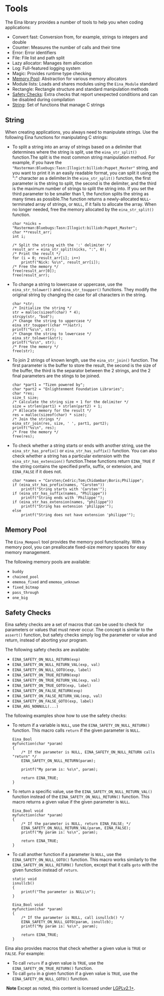 # Tools

The Eina library provides a number of tools to help you when coding applications:

- Convert fast: Conversion from, for example, strings to integers and double
- Counter: Measures the number of calls and their time
- Error: Error identifiers
- File: File list and path split
- Lazy allocator: Manages item allocation
- Log: Full-featured logging system
- Magic: Provides runtime type checking
- [Memory Pool](./tools-n.md#memory): Abstraction for various memory allocators
- Module lists: Loads and shares modules using the `Eina_Module` standard
- Rectangle: Rectangle structure and standard manipulation methods
- [Safety Checks](./tools-n.md#safety): Extra checks that report unexpected conditions and can be disabled during compilation
- [String](./tools-n.md#string): Set of functions that manage C strings

## String

When creating applications, you always need to manipulate strings. Use the following Eina functions for manipulating C strings:

- To split a string into an array of strings based on a delimiter that determines where the string is split, use the `eina_str_split()` function.The split is the most common string manipulation method. For example, if you have the `"Rasterman:Bluebugs:Tasn:Illogict:billiob:Puppet_Master"` string, and you want to print it in an easily readable format, you can split it using the ":" character as a delimiter.In the `eina_str_split()` function, the first parameter is the string to split, the second is the delimiter, and the third is the maximum number of strings to split the string into. If you set the third parameter to be smaller than 1, the function splits the string as many times as possible.The function returns a newly-allocated `NULL`-terminated array of strings, or `NULL`, if it fails to allocate the array. When no longer needed, free the memory allocated by the `eina_str_split()` function.

  ```
  char *nicks = "Rasterman:Bluebugs:Tasn:Illogict:billiob:Puppet_Master";
  char **result_arr;
  int i;

  /* Split the string with the ':' delimiter */
  result_arr = eina_str_split(nicks, ":", 0);
  /* Print the result */
  for (i = 0; result_arr[i]; i++)
      printf("Nick: %s\n", result_arr[i]);
  /* Free the memory */
  free(result_arr[0]);
  free(result_arr);
  ```

- To change a string to lowercase or uppercase, use the `eina_str_tolower()` and `eina_str_toupper()` functions. They modify the original string by changing the case for all characters in the string.

  ```
  char *str;
  /* Initialize the string */
  str = malloc(sizeof(char) * 4);
  strcpy(str, "bsd");
  /* Change the string to uppercase */
  eina_str_toupper((char **)&str);
  printf("%s\n", str);
  /* Change the string to lowercase */
  eina_str_tolower(&str);
  printf("%s\n", str);
  /* Free the memory */
  free(str);
  ```

- To join 2 strings of known length, use the `eina_str_join()` function. The first parameter is the buffer to store the result, the second is the size of the buffer, the third is the separator between the 2 strings, and the 2 final parameters are the stings to be joined.

  ```
  char *part1 = "Tizen powered by";
  char *part2 = "Enlightenment Foundation Libraries";
  char *res;
  size_t size;
  /* Calculate the string size + 1 for the delimiter */
  size = strlen(part1) + strlen(part2) + 1;
  /* Allocate memory for the result */
  res = malloc(sizeof(char) * size);
  /* Join the strings */
  eina_str_join(res, size, ' ', part1, part2);
  printf("%s\n", res);
  /* Free the memory */
  free(res);
  ```

- To check whether a string starts or ends with another string, use the `eina_str_has_prefix()` or `eina_str_has_suffix()` function. You can also check whether a string has a particular extension with the `eina_str_has_extension()` function.These functions return `EINA_TRUE` if the string contains the specified prefix, suffix, or extension, and `EINA_FALSE` if it does not.

  ```
  char *names = "Carsten;Cedric;Tom;Chidambar;Boris;Philippe";
  if (eina_str_has_prefix(names, "Carsten"))
      printf("String starts with 'Carsten'");
  if (eina_str_has_suffix(names, "Philippe"))
      printf("String ends with 'Philippe'");
  if (eina_str_has_extension(names, "philippe"))
      printf("String has extension 'philippe'");
  else
      printf("String does not have extension 'philippe'");
  ```

## Memory Pool

The `Eina_Mempool` tool provides the memory pool functionality. With a memory pool, you can preallocate fixed-size memory spaces for easy memory management.

The following memory pools are available:

- `buddy`
- `chained_pool`
- `ememoa_fixed` and `ememoa_unknown`
- `fixed_bitmap`
- `pass_through`
- `one_big`

## Safety Checks

Eina safety checks are a set of macros that can be used to check for parameters or values that must never occur. The concept is similar to the `assert()` function, but safety checks simply log the parameter or value and return, instead of aborting your program.

The following safety checks are available:

- `EINA_SAFETY_ON_NULL_RETURN(exp)`
- `EINA_SAFETY_ON_NULL_RETURN_VAL(exp, val)`
- `EINA_SAFETY_ON_NULL_GOTO(exp, label)`
- `EINA_SAFETY_ON_TRUE_RETURN(exp)`
- `EINA_SAFETY_ON_TRUE_RETURN_VAL(exp, val)`
- `EINA_SAFETY_ON_TRUE_GOTO(exp, label)`
- `EINA_SAFETY_ON_FALSE_RETURN(exp)`
- `EINA_SAFETY_ON_FALSE_RETURN_VAL(exp, val)`
- `EINA_SAFETY_ON_FALSE_GOTO(exp, label)`
- `EINA_ARG_NONNULL(...)`

The following examples show how to use the safety checks:

- To return if a variable is `NULL`, use the `EINA_SAFETY_ON_NULL_RETURN()` function. This macro calls `return` if the given parameter is `NULL`.

  ```
  Eina_Bool
  myfunction(char *param)
  {
      /* If the parameter is NULL, EINA_SAFETY_ON_NULL_RETURN calls "return" */
      EINA_SAFETY_ON_NULL_RETURN(param);

      printf("My param is: %s\n", param);

      return EINA_TRUE;
  }
  ```

- To return a specific value, use the `EINA_SAFETY_ON_NULL_RETURN_VAL()` function instead of the `EINA_SAFETY_ON_NULL_RETURN()` function. This macro returns a given value if the given parameter is `NULL`.

  ```
  Eina_Bool void
  myfunction(char *param)
  {
      /* If the parameter is NULL, return EINA_FALSE; */
      EINA_SAFETY_ON_NULL_RETURN_VAL(param, EINA_FALSE);
      printf("My param is: %s\n", param);

      return EINA_TRUE;
  }
  ```

- To call another function if a parameter is `NULL`, use the `EINA_SAFETY_ON_NULL_GOTO()` function. This macro works similarly to the `EINA_SAFETY_ON_NULL_RETURN()` function, except that it calls `goto` with the given function instead of `return`.

  ```
  static void
  isnullcb()
  {
      printf("The parameter is NULL\n");
  }

  Eina_Bool void
  myfunction(char *param)
  {
      /* If the parameter is NULL, call isnullcb() */
      EINA_SAFETY_ON_NULL_GOTO(param, isnullcb);
      printf("My param is: %s\n", param);

      return EINA_TRUE;
  }
  ```

Eina also provides macros that check whether a given value is `TRUE` or `FALSE`. For example:

- To call `return` if a given value is `TRUE`, use the `EINA_SAFETY_ON_TRUE_RETURN()` function.
- To call `goto` in a given function if a given value is `TRUE`, use the `EINA_SAFETY_ON_NULL_GOTO()` function.

​	**Note**	Except as noted, this content is licensed under [LGPLv2.1+](http://opensource.org/licenses/LGPL-2.1).
